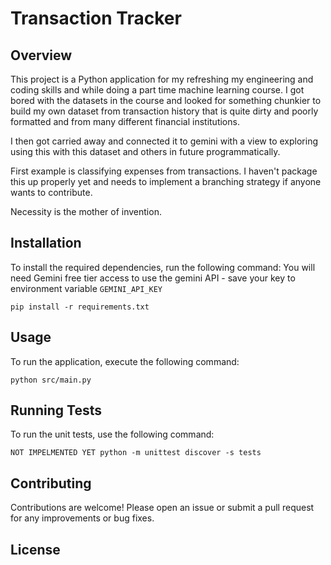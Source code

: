 # Transaction Tracker

## Overview
This project is a Python application for my refreshing my engineering and coding skills and while doing a part time machine learning course.  I got bored with the datasets in the course and looked for something chunkier to build my own dataset from transaction history that is quite dirty and poorly formatted and from many different financial institutions. 

I then got carried away and connected it to gemini with a view to exploring using this with this dataset and others in future programmatically. 

First example is classifying expenses from transactions.  I haven't package this up properly yet and needs to implement a branching strategy if anyone wants to contribute. 

Necessity is the mother of invention.

## Installation
To install the required dependencies, run the following command:
You will need Gemini free tier access to use the gemini API - save your key to environment variable `GEMINI_API_KEY`
```
pip install -r requirements.txt
```

## Usage
To run the application, execute the following command:

```
python src/main.py
```

## Running Tests
To run the unit tests, use the following command:

```
NOT IMPELMENTED YET python -m unittest discover -s tests
```

## Contributing
Contributions are welcome! Please open an issue or submit a pull request for any improvements or bug fixes.

## License
